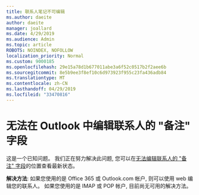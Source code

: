 ```yaml
---
title: 联系人笔记不可编辑
ms.author: daeite
author: daeite
manager: joallard
ms.date: 4/29/2019
ms.audience: Admin
ms.topic: article
ROBOTS: NOINDEX, NOFOLLOW
localization_priority: Normal
ms.custom: 9000185
ms.openlocfilehash: 29e15a78d1b677011abe3a6f52c0517b2f2aee6b
ms.sourcegitcommit: 8e5b9ee3f8ef10c6d973923f955c23fa436adb84
ms.translationtype: MT
ms.contentlocale: zh-CN
ms.lasthandoff: 04/29/2019
ms.locfileid: "33470816"
---
```

# <a name="cant-edit-the-notes-field-for-a-contact-in-outlook"></a>无法在 Outlook 中编辑联系人的 "备注" 字段

这是一个已知问题。 我们正在努力解决此问题, 您可以在[无法编辑联系人的 "备注" 字段](https://support.office.com/article/fb8394ce-04ce-48b5-bae4-be46f77f10fe)的位置查看最新状态。

**解决方法**: 如果您使用的是 Office 365 或 Outlook.com 帐户, 则可以使用 web 编辑您的联系人。 如果您使用的是 IMAP 或 POP 帐户, 目前尚无可用的解决方法。